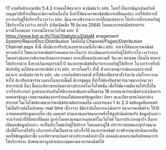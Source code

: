 17 ตามที่หลักเกณฑ์ข้อ 5.4.3 กำหนดให้ธนาคาร
พาณิชย์แจ้ง ธปท. โดยเร็วในกรณีฉุกเฉินหรือมี
เหตุสุดวิสัยที่จําเป็นและมิอาจหลีกเลี่ยงได้
ซึ่งทําให้ธนาคารพาณิชย์มีการเปลี่ยนแปลง
การให้บริการที่กระทบกับผู้ใช้บริการในวงกว้าง
ธปท. มีแนวทางพิจารณาการเปลี่ยนแปลงการ
ให้บริการที่กระทบกับผู้ใช้บริการในวงกว้าง
อย่างไร
(เพิ่มเติมเมื่อ 19 มีนาคม 2564)
โดยธนาคารพาณิชย์สามารถดาวน์โหลดแบบ
รายงานได้จากเว็บไซต์ ธปท. ที่
https://www.bot.or.th/Thai/Statistics/DataM
anagement System/ReportDoc/Distribution
ได้หรือไม่
Channel/Pages/Distribution Channel.aspx
ทั้งนี้ เมื่อมีการปรับปรุงแบบรายงานที่เกี่ยวข้อง
ธปท. จะแจ้งให้ธนาคารพาณิชย์ทราบต่อไป
ให้ธนาคารพาณิชย์กำหนดแนวทางในการ
ประเมินผลกระทบกับผู้ใช้บริการในวงกว้างเอง
โดยอย่างน้อยควรพิจารณาถึงผลกระทบของ
การเปลี่ยนแปลงสถานที่ วันเวลา ขอบเขต เงื่อนไข
ต่อการให้บริการด้วย ซึ่งหากเกิดเหตุการณ์ที่
0
ธนาคารพาณิชย์เห็นว่ากระทบกับผู้ใช้บริการ
ในวงกว้างหรือมีนัยสำคัญ ขอให้ธนาคารพาณิชย์
แจ้ง ธปท. ทราบโดยเร็ว
ทั้งนี้ ตัวอย่างเหตุการณ์และผลกระทบที่ธนาคาร
พาณิชย์ควรแจ้ง ธปท. เช่น การเกิดภัยธรรมชาติ
ทําให้ต้องปิดสาขาทั้งจังหวัด เกิดโรคระบาดทำให้
ต้องปิดสาขาจํานวนมากในหลายพื้นที่ มีการชุมนุม
ที่ทำให้ต้องปิดสาขาจำนวนมากก่อนเวลาทำการปกติ
อื่นๆ
ชื้อและอัตราขายเงินตราต่างประเทศในเว็บไซต์นั้น
เพื่อให้มีความชัดเจนโปร่งใสในการให้บริการแก่
ลูกค้าและส่งเสริมให้มีการแข่งขันอย่างเป็นธรรม
18 หากธนาคารพาณิชย์จะดำเนินการเผยแพร่ข้อมูล เจตนารมณ์ของการกำหนดให้เผยแพร่ข้อมูลอัตรา
อัตรา อและอัตราขายเงินตราต่างประเทศ
ในเว็บไซต์ของธนาคารพาณิชย์ตามข้อกําหนดใน
เอกสารแนบ 1 ข้อ 2.3 แต่ข้อมูลที่เผยแพร่
ไม่เป็นปัจจุบันในลักษณะ real time เนื่องจาก
มีข้อจํากัดในการดาเนินการ ธนาคารพาณิชย์จะ
ใช้วิธีการเผยแพร่ข้อมูลแบบอื่น เช่น เผยแพร่
ผ่านเคาน์เตอร์ธนาคารหรือให้ลูกค้าติดต่อขอรับ
ข้อมูลดังกล่าวจากเจ้าหน้าที่ที่มีหน้าที่ติดต่อ
ลูกค้าโดยตรงแทนการเผยแพร่ในเว็บไซต์
ในการประกอบธุรกิจ ซึ่งการเปิดเผยข้อมูลดังกล่าว
จะเป็นประโยชน์กับผู้ใช้บริการ โดยเฉพาะผู้ใช้
บริการรายย่อยและธุรกิจขนาดเล็กที่มีโอกาสได้รับ
บริการอย่างไม่เป็นธรรม อย่างไรก็ดี ธนาคารพาณิชย์
อาจพิจารณาดำเนินการเปิดเผยให้ข้อมูลอัตราซื้อ
และอัตราขายเงินตราต่างประเทศดังกล่าวให้
สอดคล้องเหมาะสมกับลักษณะการให้บริการและ
ลักษณะของลูกค้าแต่ละกลุ่มของธนาคารพาณิชย์ได้
